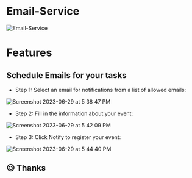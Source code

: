 # Email-Service
![Email-Service](https://socialify.git.ci/suva007/Email-service/image?description=1&font=Bitter&issues=1&language=1&name=1&owner=1&pattern=Signal&theme=Dark)

# Features
## Schedule Emails for your tasks
- Step 1: Select an email for notifications from a list of allowed emails:

![Screenshot 2023-06-29 at 5 38 47 PM](https://github.com/suva007/Email-Service/assets/38084433/3e3767e2-5c32-465b-bb6c-5dd290fbdefe)

- Step 2: Fill in the information about your event:

![Screenshot 2023-06-29 at 5 42 09 PM](https://github.com/suva007/Email-Service/assets/38084433/ce494841-28dc-4ca2-b037-f627ce2b5b4f)

- Step 3: Click Notify to register your event:

![Screenshot 2023-06-29 at 5 44 40 PM](https://github.com/suva007/Email-Service/assets/38084433/d011f851-fefe-4545-9eac-c8a63961aaa5)

## :wink: Thanks
